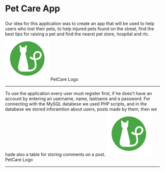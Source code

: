 <div class="container">
 <h1>Pet Care App</h1>
 
 <div class="row">
 <div class="col-lg-8">
 <h3></h3>
Our idea for this application was to create an app that will be used to help users who lost their pets, to help injured pets found on the streat, find the best tips for raising a pet and find the nearst pet store, hospital and rtc. 
 </div>
  <div class="col-lg-4">
  <img alt="Logo" src="https://raw.githubusercontent.com/KristijanLaskovski/FINAL_PET_CARE/master/PatCareTeam2/res/drawable-xxhdpi/ic_launcher.png">
  PetCare Logo
  <hr>
  </div>
 </div>
 
 <div class="row">
To use the application every user must register first, if he does't have an account by entering an username, name, lastname and a password. For connecting with the MySQL databese we used PHP scripts, and in the databese we stored inforamtion about users, posts made by them, then we hade also a table for storing comments on a post.
<img alt="Logo" src="https://raw.githubusercontent.com/KristijanLaskovski/FINAL_PET_CARE/master/PatCareTeam2/res/drawable-xxhdpi/ic_launcher.png">
  PetCare Logo
  <hr>
 
 </div>

</div>
